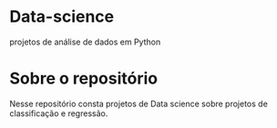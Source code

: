 # Data-science
projetos de análise de dados em Python

# Sobre o repositório

Nesse repositório consta projetos de Data science sobre projetos de classificação e regressão.
